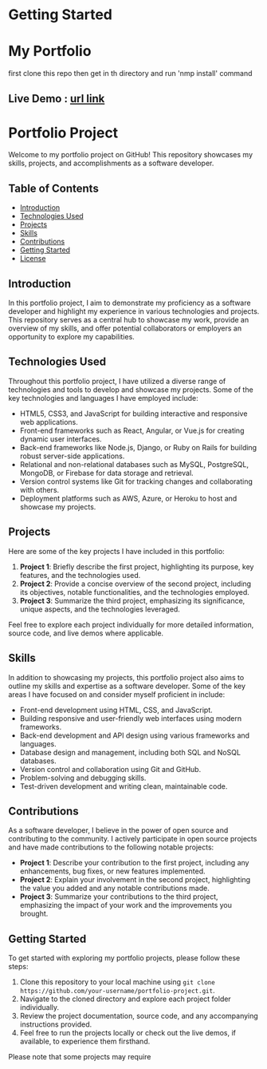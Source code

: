 # Getting Started 
# My Portfolio

first clone this repo
then get in th directory and run 'nmp install' command

<h2>Live Demo : <a href="https://akash-kr-gupta.netlify.app/"> url link</a></h2>

# Portfolio Project

Welcome to my portfolio project on GitHub! This repository showcases my skills, projects, and accomplishments as a software developer. 

## Table of Contents

- [Introduction](#introduction)
- [Technologies Used](#technologies-used)
- [Projects](#projects)
- [Skills](#skills)
- [Contributions](#contributions)
- [Getting Started](#getting-started)
- [License](#license)

## Introduction

In this portfolio project, I aim to demonstrate my proficiency as a software developer and highlight my experience in various technologies and projects. This repository serves as a central hub to showcase my work, provide an overview of my skills, and offer potential collaborators or employers an opportunity to explore my capabilities.

## Technologies Used

Throughout this portfolio project, I have utilized a diverse range of technologies and tools to develop and showcase my projects. Some of the key technologies and languages I have employed include:

- HTML5, CSS3, and JavaScript for building interactive and responsive web applications.
- Front-end frameworks such as React, Angular, or Vue.js for creating dynamic user interfaces.
- Back-end frameworks like Node.js, Django, or Ruby on Rails for building robust server-side applications.
- Relational and non-relational databases such as MySQL, PostgreSQL, MongoDB, or Firebase for data storage and retrieval.
- Version control systems like Git for tracking changes and collaborating with others.
- Deployment platforms such as AWS, Azure, or Heroku to host and showcase my projects.

## Projects

Here are some of the key projects I have included in this portfolio:

1. **Project 1**: Briefly describe the first project, highlighting its purpose, key features, and the technologies used.
2. **Project 2**: Provide a concise overview of the second project, including its objectives, notable functionalities, and the technologies employed.
3. **Project 3**: Summarize the third project, emphasizing its significance, unique aspects, and the technologies leveraged.

Feel free to explore each project individually for more detailed information, source code, and live demos where applicable.

## Skills

In addition to showcasing my projects, this portfolio project also aims to outline my skills and expertise as a software developer. Some of the key areas I have focused on and consider myself proficient in include:

- Front-end development using HTML, CSS, and JavaScript.
- Building responsive and user-friendly web interfaces using modern frameworks.
- Back-end development and API design using various frameworks and languages.
- Database design and management, including both SQL and NoSQL databases.
- Version control and collaboration using Git and GitHub.
- Problem-solving and debugging skills.
- Test-driven development and writing clean, maintainable code.

## Contributions

As a software developer, I believe in the power of open source and contributing to the community. I actively participate in open source projects and have made contributions to the following notable projects:

- **Project 1**: Describe your contribution to the first project, including any enhancements, bug fixes, or new features implemented.
- **Project 2**: Explain your involvement in the second project, highlighting the value you added and any notable contributions made.
- **Project 3**: Summarize your contributions to the third project, emphasizing the impact of your work and the improvements you brought.

## Getting Started

To get started with exploring my portfolio projects, please follow these steps:

1. Clone this repository to your local machine using `git clone https://github.com/your-username/portfolio-project.git`.
2. Navigate to the cloned directory and explore each project folder individually.
3. Review the project documentation, source code, and any accompanying instructions provided.
4. Feel free to run the projects locally or check out the live demos, if available, to experience them firsthand.

Please note that some projects may require

